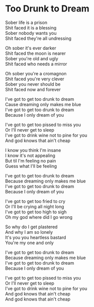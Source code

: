# Too Drunk to Dream  

Sober life is a prison  
Shit faced it is a blessing  
Sober nobody wants you  
Shit faced they're all undressing  

Oh sober it's ever darker  
Shit faced the moon is nearer  
Sober you're old and ugly  
Shit faced who needs a mirror  

Oh sober you're a cromagnon  
Shit faced you're very clever  
Sober you never should be  
Shit faced now and forever  

I've got to get too drunk to dream  
Cause dreaming only makes me blue  
I've got to get too drunk to dream  
Because I only dream of you  

I've got to get too pissed to miss you  
Or I'll never get to sleep  
I've got to drink wine not to pine for you  
And god knows that ain't cheap  

I know you think I'm insane  
I know it's not appealing  
But til I'm feeling no pain  
Guess what I'll be feeling  

I've got to get too drunk to dream  
Because dreaming only makes me blue  
I've got to get too drunk to dream  
Because I only dream of you  

I've got to get too fried to cry  
Or I'll be crying all night long  
I've got to get too high to sigh  
Oh my god where did I go wrong  

So why do I get plastered  
And why I am so lonely  
It's you you heartless bastard  
You're my one and only  

I've got to get too drunk to dream  
Because dreaming only makes me blue  
I've got to get too drunk to dream  
Because I only dream of you  

I've got to get too pissed to miss you  
Or I'll never get to sleep  
I've got to drink wine not to pine for you  
And god knows that ain't cheap  
And god knows that ain't cheap  
